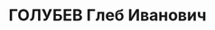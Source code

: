 ---
title: ГОЛУБЕВ Глеб Иванович
description: "Род. в 1905, Горьковский кр., м. Дрехи [?], русский, б/п. Проживал:\
  \ Карельская АССР, Петрозаводск. Управляющий, Госбанк \n  Арестован 26.08.1937.\
  \ Обв. по ст. 58-2-7-8-11. Приговор: тройка при НКВД КАССР, 03.04.1938 – 5 лет.\
  \ \n  Реабилитирован Верховным судом СССР 07.09.1956"
---